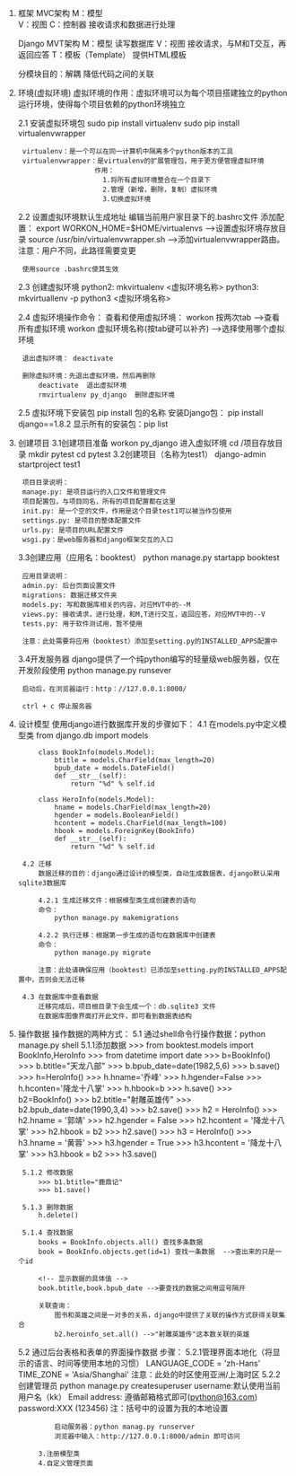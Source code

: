 1. 框架
    MVC架构
        M：模型  
        V：视图
        C：控制器  接收请求和数据进行处理

    Django MVT架构
        M：模型  读写数据库
        V：视图  接收请求，与M和T交互，再返回应答
        T：模板（Template） 提供HTML模板

    分模块目的：解耦  降低代码之间的关联


2. 环境(虚拟环境)
    虚拟环境的作用：虚拟环境可以为每个项目搭建独立的python运行环境，使得每个项目依赖的python环境独立

    2.1 安装虚拟环境包
        sudo pip install virtualenv
        sudo pip install virtualenvwrapper

        virtualenv：是一个可以在同一计算机中隔离多个python版本的工具
        virtualenvwrapper：是virtualenv的扩展管理包，用于更方便管理虚拟环境
                          作用：
                            1.将所有虚拟环境整合在一个目录下
                            2.管理（新增，删除，复制）虚拟环境
                            3.切换虚拟环境

    2.2 设置虚拟环境默认生成地址
        编辑当前用户家目录下的.bashrc文件
        添加配置：
        export WORKON_HOME=$HOME/virtualenvs  -->设置虚拟环境存放目录
        source /usr/bin/virtualenvwrapper.sh  -->添加virtualenvwrapper路由。注意：用户不同，此路径需要变更

        使用source .bashrc使其生效

    
    2.3 创建虚拟环境
            python2: mkvirtualenv <虚拟环境名称>
            python3: mkvirtuallenv -p python3 <虚拟环境名称>
    
    2.4 虚拟环境操作命令：
        查看和使用虚拟环境： 
            workon 按两次tab  -->查看所有虚拟环境
            workon 虚拟环境名称(按tab键可以补齐) -->选择使用哪个虚拟环境

        退出虚拟环境： deactivate

        删除虚拟环境：先退出虚拟环境，然后再删除
            deactivate  退出虚拟环境
            rmvirtualenv py_django  删除虚拟环境

    2.5 虚拟环境下安装包
        pip install 包的名称
        安装Django包： pip install django==1.8.2
        显示所有的安装包：pip list

3. 创建项目
    3.1创建项目准备
        workon py_django 进入虚拟环境
        cd /项目存放目录
        mkdir pytest
        cd pytest
    3.2创建项目（名称为test1）
        django-admin startproject test1

        项目目录说明：
        manage.py: 是项目运行的入口文件和管理文件
        项目配置包，与项目同名，所有的项目配置都在这里
        init.py: 是一个空的文件，作用是这个目录test1可以被当作包使用
        settings.py: 是项目的整体配置文件
        urls.py: 是项目的URL配置文件
        wsgi.py：是web服务器和django框架交互的入口

    3.3创建应用（应用名：booktest）
        python manage.py startapp booktest

        应用目录说明：
        admin.py: 后台页面设置文件
        migrations: 数据迁移文件夹
        models.py: 写和数据库相关的内容，对应MVT中的--M
        views.py: 接收请求，进行处理，和M,T进行交互，返回应答，对应MVT中的--V
        tests.py: 用于软件测试用，暂不使用

        注意：此处需要将应用（booktest）添加至setting.py的INSTALLED_APPS配置中

    3.4开发服务器
        django提供了一个纯python编写的轻量级web服务器，仅在开发阶段使用
        python manage.py runsever 

        启动后，在浏览器运行：http：//127.0.0.1:8000/

        ctrl + c 停止服务器

4. 设计模型
    使用django进行数据库开发的步骤如下：
        4.1 在models.py中定义模型类
            from django.db import models

            class BookInfo(models.Model):
                btitle = models.CharField(max_length=20)
                bpub_date = models.DateField()
                def __str__(self):
                    return "%d" % self.id

            class HeroInfo(models.Model):
                hname = models.CharField(max_length=20)
                hgender = models.BooleanField()
                hcontent = models.CharField(max_length=100)
                hbook = models.ForeignKey(BookInfo)
                def __str__(self):
                    return "%d" % self.id
        
        4.2 迁移
            数据迁移的目的：django通过设计的模型类，自动生成数据表，django默认采用sqlite3数据库

            4.2.1 生成迁移文件：根据模型类生成创建表的语句
            命令：
                python manage.py makemigrations

            4.2.2 执行迁移：根据第一步生成的语句在数据库中创建表
            命令：
                python manage.py migrate

            注意：此处请确保应用（booktest）已添加至setting.py的INSTALLED_APPS配置中，否则会无法迁移

        4.3 在数据库中查看数据
            迁移完成后，项目根目录下会生成一个：db.sqlite3 文件
            在数据库图像界面打开此文件，即可看到数据表结构

5. 操作数据
操作数据的两种方式：
    5.1 通过shell命令行操作数据：python manage.py shell
        5.1.1添加数据
            >>> from booktest.models import BookInfo,HeroInfo
            >>> from datetime import date
            <!-- 添加书籍1 -->
            >>> b=BookInfo()
            >>> b.btitle="天龙八部"
            >>> b.bpub_date=date(1982,5,6)
            >>> b.save()
            <!-- 添加英雄1 -->
            >>> h=HeroInfo()
            >>> h.hname='乔峰'
            >>> h.hgender=False
            >>> h.hconten='降龙十八掌'
            >>> h.hbook=b
            >>> h.save()
            <!-- 添加书籍2 -->
            >>> b2=BookInfo()
            >>> b2.btitle="射雕英雄传"
            >>> b2.bpub_date=date(1990,3,4)
            >>> b2.save()
            <!-- 添加英雄2 -->
            >>> h2 = HeroInfo()
            >>> h2.hname = '郭靖'
            >>> h2.hgender = False
            >>> h2.hcontent = '降龙十八掌'
            >>> h2.hbook = b2
            >>> h2.save()
            <!-- 添加英雄3 -->
            >>> h3 = HeroInfo()
            >>> h3.hname = '黄蓉'
            >>> h3.hgender = True
            >>> h3.hcontent = '降龙十八掌'
            >>> h3.hbook = b2
            >>> h3.save()

        5.1.2 修改数据 
            >>> b1.btitle="鹿鼎记"
            >>> b1.save()

        5.1.3 删除数据
            h.delete()
        
        5.1.4 查找数据
            books = BookInfo.objects.all() 查找多条数据
            book = BookInfo.objects.get(id=1) 查找一条数据  -->查出来的只是一个id
            
            <!-- 显示数据的具体值 -->
            book.btitle,book.bpub_date -->要查找的数据之间用逗号隔开

            关联查询：
                图书和英雄之间是一对多的关系，django中提供了关联的操作方式获得关联集合
                b2.heroinfo_set.all() -->"射雕英雄传"这本数关联的英雄

    5.2 通过后台表格和表单的界面操作数据
        步骤：
            5.2.1管理界面本地化（将显示的语言、时间等使用本地的习惯） 
                LANGUAGE_CODE = 'zh-Hans'
                TIME_ZONE = 'Asia/Shanghai'
                注意：此处的时区使用亚洲/上海时区
            5.2.2创建管理员
                python manage.py createsuperuser
                    username:默认使用当前用户名（kk）
                    Email address: 遵循邮箱格式即可(python@163.com)
                    password:XXX (123456)
                注：括号中的设置为我的本地设置

                启动服务器：python manag.py runserver
                浏览器中输入：http://127.0.0.1:8000/admin 即可访问
                
            3.注册模型类
            4.自定义管理页面

             










            





